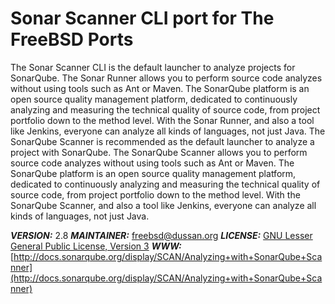 # Sonar Scanner CLI port for The FreeBSD Ports

The Sonar Scanner CLI is the default launcher to analyze projects for SonarQube. The Sonar Runner allows you to perform source code analyzes without using tools such as Ant or Maven. The SonarQube platform is an open source quality management platform, dedicated to continuously analyzing and measuring the technical quality of source code, from project portfolio down to the method level. With the Sonar Runner, and also a tool like Jenkins, everyone can analyze all kinds of languages, not just Java. The SonarQube Scanner is recommended as the default launcher to analyze a project with SonarQube. The SonarQube Scanner allows you to perform source code analyzes without using tools such as Ant or Maven. The SonarQube platform is an open source quality management platform, dedicated to continuously analyzing and measuring the technical quality of source code, from project portfolio down to the method level. With the SonarQube Scanner, and also a tool like Jenkins, everyone can analyze all kinds of languages, not just Java.

___VERSION:___ 2.8
___MAINTAINER:___ <freebsd@dussan.org>
___LICENSE:___ [GNU Lesser General Public License, Version 3](http://www.gnu.org/licenses/lgpl-3.0.html)
___WWW:___ [http://docs.sonarqube.org/display/SCAN/Analyzing+with+SonarQube+Scanner](http://docs.sonarqube.org/display/SCAN/Analyzing+with+SonarQube+Scanner)
